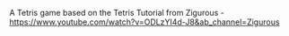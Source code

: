 A Tetris game based on the Tetris Tutorial from Zigurous - https://www.youtube.com/watch?v=ODLzYI4d-J8&ab_channel=Zigurous
